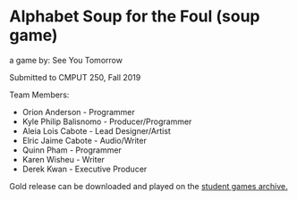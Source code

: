 # Alphabet Soup for the Foul (soup game)
a game by: See You Tomorrow

Submitted to CMPUT 250, Fall 2019

Team Members:
* Orion Anderson - Programmer
* Kyle Philip Balisnomo - Producer/Programmer
* Aleia Lois Cabote - Lead Designer/Artist
* Elric Jaime Cabote - Audio/Writer
* Quinn Pham - Programmer
* Karen Wisheu - Writer
* Derek Kwan - Executive Producer


Gold release can be downloaded and played on the [student games archive.](http://www.studentgamesarchive.ca/portfolio/alphabet-soup-for-the-foul/)
